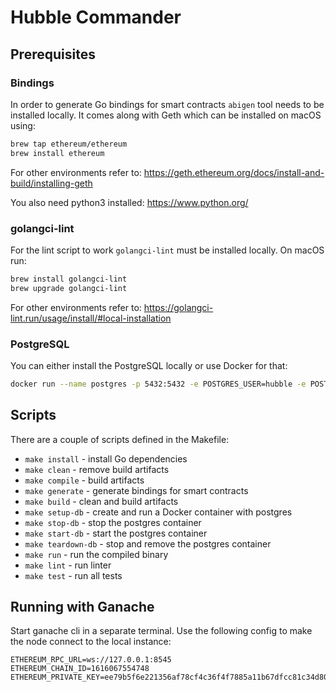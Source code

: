# Hubble Commander

## Prerequisites

### Bindings
In order to generate Go bindings for smart contracts `abigen` tool needs to be installed locally. 
It comes along with Geth which can be installed on macOS using:
```bash
brew tap ethereum/ethereum
brew install ethereum
```
For other environments refer to: https://geth.ethereum.org/docs/install-and-build/installing-geth

You also need python3 installed: https://www.python.org/

### golangci-lint

For the lint script to work `golangci-lint` must be installed locally.
On macOS run:
```bash
brew install golangci-lint
brew upgrade golangci-lint
```
For other environments refer to: https://golangci-lint.run/usage/install/#local-installation

### PostgreSQL

You can either install the PostgreSQL locally or use Docker for that:
```bash
docker run --name postgres -p 5432:5432 -e POSTGRES_USER=hubble -e POSTGRES_PASSWORD=root -d postgres
```

## Scripts

There are a couple of scripts defined in the Makefile:

* `make install` - install Go dependencies
* `make clean` - remove build artifacts
* `make compile` - build artifacts
* `make generate` - generate bindings for smart contracts
* `make build` - clean and build artifacts
* `make setup-db` - create and run a Docker container with postgres
* `make stop-db` - stop the postgres container
* `make start-db` - start the postgres container
* `make teardown-db` - stop and remove the postgres container
* `make run` - run the compiled binary
* `make lint` - run linter
* `make test` - run all tests

## Running with Ganache

Start ganache cli in a separate terminal. Use the following config to make the node connect to the local instance:

```shell
ETHEREUM_RPC_URL=ws://127.0.0.1:8545
ETHEREUM_CHAIN_ID=1616067554748
ETHEREUM_PRIVATE_KEY=ee79b5f6e221356af78cf4c36f4f7885a11b67dfcc81c34d80249947330c0f82
```

